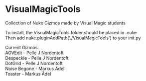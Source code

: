 # VisualMagicTools

Collection of Nuke Gizmos made by Visual Magic students

To install, the VisualMagicTools folder should be placed in .nuke\
Then add nuke.pluginAddPath('./VisualMagicTools') to your init.py

Current Gizmos:\
AOVEdit - Pelle J Nordentoft\
Despeckle - Pelle J Nordentoft\
DotGrid - Pelle J Nordentoft\
Noise Begone - Markus Ädel\
Toaster - Markus Ädel
<!-- 
Planned Gizmos:\
Despeckle - Pelle J Nordentoft -->
